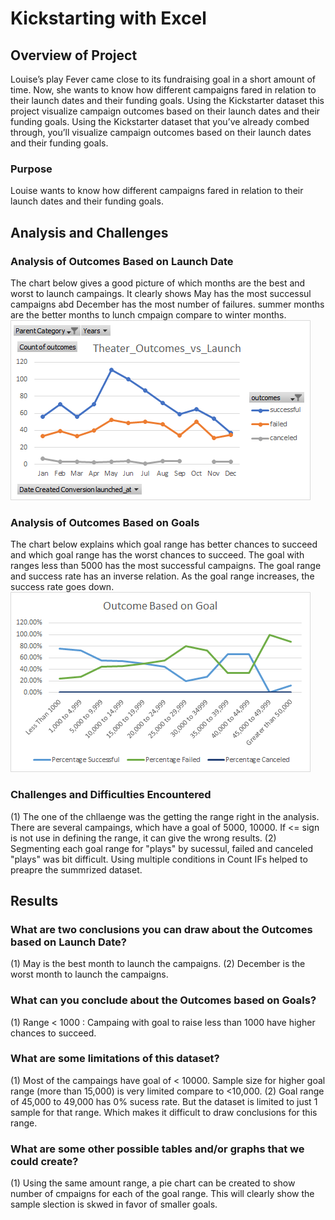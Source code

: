# Kickstarting with Excel

## Overview of Project
Louise’s play Fever came close to its fundraising goal in a short amount of time. Now, she wants to know how different campaigns fared in relation to their launch dates and their funding goals. 
Using the Kickstarter dataset this project visualize campaign outcomes based on their launch dates and their funding goals.
Using the Kickstarter dataset that you’ve already combed through, you’ll visualize campaign outcomes based on their launch dates and their funding goals. 

### Purpose
Louise wants to know how different campaigns fared in relation to their launch dates and their funding goals.

## Analysis and Challenges

### Analysis of Outcomes Based on Launch Date
The chart below gives a good picture of which months are the best and worst to launch campaings.
It clearly shows May has the most successul campaigns abd December has the most number of failures. 
summer months are the better months to lunch cmpaign compare to winter months. 
![Kickstarter image 1](Images/Theater_Outcomes_vs_Launch.png)
### Analysis of Outcomes Based on Goals
The chart below explains which goal range has better chances to succeed and which goal range has the worst chances to succeed.
The goal with ranges less than 5000 has the most successful campaigns. The goal range and success rate has an inverse relation. As the goal range increases, the success rate goes down. 
![Kickstarter image 2](Images/Outcomes_vs_Goals.png)

### Challenges and Difficulties Encountered
(1) The one of the chllaenge was the getting the range right in the analysis. There are several campaings, which have a goal of 5000, 10000.  If <= sign is not use in defining the range, it can give the wrong results. 
(2) Segmenting each goal range for "plays" by sucessul, failed and canceled "plays" was bit difficult.  Using multiple conditions in Count IFs helped to preapre the summrized dataset. 

## Results

### What are two conclusions you can draw about the Outcomes based on Launch Date?
  (1) May is the best month to launch the campaigns. 
  (2) December is the worst month to launch the campaigns. 
  
### What can you conclude about the Outcomes based on Goals?
  (1) Range < 1000 : Campaing with goal to raise less than 1000 have higher chances to succeed.  
 
  
### What are some limitations of this dataset?
  (1) Most of the campaings have goal of < 10000. Sample size for higher goal range (more than 15,000) is very limited compare to <10,000.
  (2) Goal range of 45,000 to 49,000 has 0% sucess rate. But the dataset is limited to just 1 sample for that range.  Which makes it difficult to draw conclusions for this range.
  
### What are some other possible tables and/or graphs that we could create?
  (1) Using the same amount range, a pie chart can be created to show number of cmpaigns for each of the goal range.  This will clearly show the sample slection is skwed in favor of smaller goals.
  
  
  